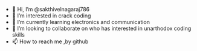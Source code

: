 - 👋 Hi, I’m @sakthivelnagaraj786
- 👀 I’m interested in crack coding
- 🌱 I’m currently learning electronics and communication
- 💞️ I’m looking to collaborate on who has interested in unarthodox coding skills
- 📫 How to reach me ,by github

<!---
sakthivelnagaraj786/sakthivelnagaraj786 is a ✨ special ✨ repository because its `README.md` (this file) appears on your GitHub profile.
You can click the Preview link to take a look at your changes.
--->
